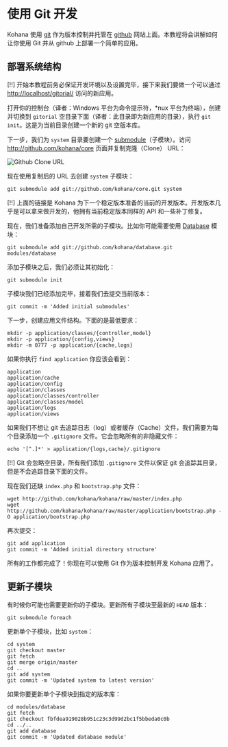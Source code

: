 # 使用 Git 开发

Kohana 使用 [git](http://git-scm.com/) 作为版本控制并托管在 [github](http://github.com/kohana) 网站上面。本教程将会讲解如何让你使用 Git 并从 github 上部署一个简单的应用。

## 部署系统结构

[!!] 开始本教程前务必保证开发环境以及设置完毕，接下来我们要做一个可以通过 <http://localhost/gitorial/> 访问的新应用。

打开你的控制台（译者：Windows 平台为命令提示符，*nux 平台为终端），创建并切换到 `gitorial` 空目录下面（译者：此目录即为新应用的目录），执行 `git init`。这是为当前目录创建一个新的 git 空版本库。

下一步，我们为 `system` 目录要创建一个 [submodule](http://www.kernel.org/pub/software/scm/git/docs/git-submodule.html)（子模块）。访问 <http://github.com/kohana/core> 页面并复制克隆（Clone） URL：

![Github Clone URL](http://img.skitch.com/20091019-rud5mmqbf776jwua6hx9nm1n.png)

现在使用复制后的 URL 去创建 `system` 子模块：

~~~
git submodule add git://github.com/kohana/core.git system
~~~

[!!] 上面的链接是 Kohana 为下一个稳定版本准备的当前的开发版本。开发版本几乎是可以拿来做开发的，他拥有当前稳定版本同样的 API 和一些补丁修复。

现在，我们准备添加自己开发所需的子模块。比如你可能需要使用 [Database](http://github.com/kohana/database) 模块：

~~~
git submodule add git://github.com/kohana/database.git modules/database
~~~

添加子模块之后，我们必须让其初始化：

~~~
git submodule init
~~~

子模块我们已经添加完毕，接着我们去提交当前版本：

~~~
git commit -m 'Added initial submodules'
~~~

下一步，创建应用文件结构。下面的是最低要求：

~~~
mkdir -p application/classes/{controller,model}
mkdir -p application/{config,views}
mkdir -m 0777 -p application/{cache,logs}
~~~

如果你执行 `find application` 你应该会看到：

~~~
application
application/cache
application/config
application/classes
application/classes/controller
application/classes/model
application/logs
application/views
~~~

如果我们不想让 git 去追踪日志（log）或者缓存（Cache）文件，我们需要为每个目录添加一个 `.gitignore` 文件。它会忽略所有的非隐藏文件：

~~~
echo '[^.]*' > application/{logs,cache}/.gitignore
~~~

[!!] Git 会忽略空目录，所有我们添加 `.gitignore` 文件以保证 git 会追踪其目录，但是不会追踪目录下面的文件。

现在我们还缺 `index.php` 和 `bootstrap.php` 文件：

~~~
wget http://github.com/kohana/kohana/raw/master/index.php
wget http://github.com/kohana/kohana/raw/master/application/bootstrap.php -O application/bootstrap.php
~~~

再次提交：

~~~
git add application
git commit -m 'Added initial directory structure'
~~~

所有的工作都完成了！你现在可以使用 Git 作为版本控制开发 Kohana 应用了。

## 更新子模块

有时候你可能也需要更新你的子模块。更新所有子模块至最新的 `HEAD` 版本：

~~~
git submodule foreach
~~~

更新单个子模块，比如 `system`：

~~~
cd system
git checkout master
git fetch
git merge origin/master
cd ..
git add system
git commit -m 'Updated system to latest version'
~~~

如果你要更新单个子模块到指定的版本库：

~~~
cd modules/database
git fetch
git checkout fbfdea919028b951c23c3d99d2bc1f5bbeda0c0b
cd ../..
git add database
git commit -m 'Updated database module'
~~~


